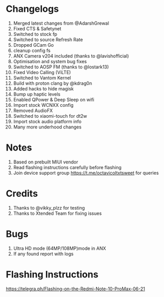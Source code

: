 # Changelogs
1. Merged latest changes from @AdarshGrewal
2. Fixed CTS & Safetynet
3. Switched to stock fp
4. Switched to source Refresh Rate
5. Dropped GCam Go
6. cleanup config fs
7. ANX Camera v204 included (thanks to @lavishofficial)
8. Optimisation and system bug fixes
9. Switched to AOSP FM (thanks to @lostark13)
10. Fixed Video Calling (ViLTE)
11. Switched to Vantom Kernel
12. Build with proton clang by @kdrag0n
13. Added hacks to hide magisk
14. Bump up haptic levels
15. Enabled QPower & Deep Sleep on wifi
16. Import stock WCNXX config
17. Removed AudioFX
18. Switched to xiaomi-touch for dt2w
19. Import stock audio platform info
20. Many more underhood changes

# Notes
1. Based on prebuilt MIUI vendor
2. Read flashing instructions carefully before flashing
3. Join device support group https://t.me/octavicoltxtsweet for queries

# Credits
1. Thanks to @vikky_plzz for testing
2. Thanks to Xtended Team for fixing issues

# Bugs
1. Ultra HD mode (64MP/108MP)mode in ANX
2. If any found report with logs

# Flashing Instructions
https://telegra.ph/Flashing-on-the-Redmi-Note-10-ProMax-06-21
